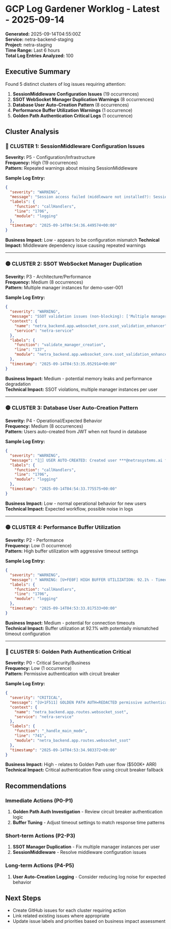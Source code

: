 # GCP Log Gardener Worklog - Latest - 2025-09-14

**Generated:** 2025-09-14T04:55:00Z  
**Service:** netra-backend-staging  
**Project:** netra-staging  
**Time Range:** Last 6 hours  
**Total Log Entries Analyzed:** 100  

## Executive Summary

Found 5 distinct clusters of log issues requiring attention:

1. **SessionMiddleware Configuration Issues** (19 occurrences)
2. **SSOT WebSocket Manager Duplication Warnings** (8 occurrences)  
3. **Database User Auto-Creation Pattern** (8 occurrences)
4. **Performance Buffer Utilization Warnings** (1 occurrence)
5. **Golden Path Authentication Critical Logs** (1 occurrence)

## Cluster Analysis

### 🔴 CLUSTER 1: SessionMiddleware Configuration Issues
**Severity:** P5 - Configuration/Infrastructure  
**Frequency:** High (19 occurrences)  
**Pattern:** Repeated warnings about missing SessionMiddleware  

**Sample Log Entry:**
```json
{
  "severity": "WARNING",
  "message": "Session access failed (middleware not installed?): SessionMiddleware must be installed to access request.session",
  "labels": {
    "function": "callHandlers",
    "line": "1706", 
    "module": "logging"
  },
  "timestamp": "2025-09-14T04:54:36.449574+00:00"
}
```

**Business Impact:** Low - appears to be configuration mismatch
**Technical Impact:** Middleware dependency issue causing repeated warnings

---

### 🟡 CLUSTER 2: SSOT WebSocket Manager Duplication 
**Severity:** P3 - Architecture/Performance  
**Frequency:** Medium (8 occurrences)  
**Pattern:** Multiple manager instances for demo-user-001  

**Sample Log Entry:**
```json
{
  "severity": "WARNING",
  "message": "SSOT validation issues (non-blocking): ['Multiple manager instances for user demo-user-001 - potential duplication']",
  "context": {
    "name": "netra_backend.app.websocket_core.ssot_validation_enhancer",
    "service": "netra-service"
  },
  "labels": {
    "function": "validate_manager_creation",
    "line": "137",
    "module": "netra_backend.app.websocket_core.ssot_validation_enhancer" 
  },
  "timestamp": "2025-09-14T04:53:35.052914+00:00"
}
```

**Business Impact:** Medium - potential memory leaks and performance degradation  
**Technical Impact:** SSOT violations, multiple manager instances per user

---

### 🟡 CLUSTER 3: Database User Auto-Creation Pattern
**Severity:** P4 - Operational/Expected Behavior  
**Frequency:** Medium (8 occurrences)  
**Pattern:** Users auto-created from JWT when not found in database  

**Sample Log Entry:**
```json
{
  "severity": "WARNING", 
  "message": "[🔑] USER AUTO-CREATED: Created user ***@netrasystems.ai from JWT=REDACTED (env: staging, user_id: 10812417..., demo_mode: False, domain: netrasystems.ai, domain_type: unknown)",
  "labels": {
    "function": "callHandlers",
    "line": "1706",
    "module": "logging"
  },
  "timestamp": "2025-09-14T04:54:33.775575+00:00"
}
```

**Business Impact:** Low - normal operational behavior for new users  
**Technical Impact:** Expected workflow, possible noise in logs

---

### 🟡 CLUSTER 4: Performance Buffer Utilization 
**Severity:** P2 - Performance  
**Frequency:** Low (1 occurrence)  
**Pattern:** High buffer utilization with aggressive timeout settings  

**Sample Log Entry:**
```json
{
  "severity": "WARNING",
  "message": " WARNING: [U+FE0F] HIGH BUFFER UTILIZATION: 92.1% - Timeout 0.3s may be too aggressive for 0.024s response time",
  "labels": {
    "function": "callHandlers",
    "line": "1706", 
    "module": "logging"
  },
  "timestamp": "2025-09-14T04:53:33.817533+00:00"
}
```

**Business Impact:** Medium - potential for connection timeouts  
**Technical Impact:** Buffer utilization at 92.1% with potentially mismatched timeout configuration

---

### 🔴 CLUSTER 5: Golden Path Authentication Critical 
**Severity:** P0 - Critical Security/Business  
**Frequency:** Low (1 occurrence)  
**Pattern:** Permissive authentication with circuit breaker  

**Sample Log Entry:**
```json
{
  "severity": "CRITICAL",
  "message": "[U+1F511] GOLDEN PATH AUTH=REDACTED permissive authentication with circuit breaker for connection main_742cb007 - user_id: pending, connection_state: connected, timestamp: 2025-09-14T04:53:34.983351+00:00",
  "context": {
    "name": "netra_backend.app.routes.websocket_ssot",
    "service": "netra-service"
  },
  "labels": {
    "function": "_handle_main_mode", 
    "line": "741",
    "module": "netra_backend.app.routes.websocket_ssot"
  },
  "timestamp": "2025-09-14T04:53:34.983372+00:00"
}
```

**Business Impact:** High - relates to Golden Path user flow ($500K+ ARR)  
**Technical Impact:** Critical authentication flow using circuit breaker fallback

## Recommendations

### Immediate Actions (P0-P1)
1. **Golden Path Auth Investigation** - Review circuit breaker authentication logic
2. **Buffer Tuning** - Adjust timeout settings to match response time patterns

### Short-term Actions (P2-P3) 
1. **SSOT Manager Duplication** - Fix multiple manager instances per user
2. **SessionMiddleware** - Resolve middleware configuration issues

### Long-term Actions (P4-P5)
1. **User Auto-Creation Logging** - Consider reducing log noise for expected behavior

## Next Steps
- Create GitHub issues for each cluster requiring action
- Link related existing issues where appropriate  
- Update issue labels and priorities based on business impact assessment